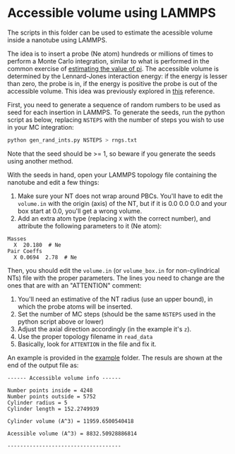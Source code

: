 # Accessible volume using LAMMPS

The scripts in this folder can be used to estimate the acessible volume inside a nanotube using LAMMPS.

The idea is to insert a probe (Ne atom) hundreds or millions of times to perform a Monte Carlo integration, similar to what is performed in the common exercise of [estimating the value of pi](https://www.geeksforgeeks.org/estimating-value-pi-using-monte-carlo/).
The accessible volume is determined by the Lennard-Jones interaction energy: if the energy is lesser than zero, the probe is in, if the energy is positive the probe is out of the accessible volume.
This idea was previously explored in [this](http://dx.doi.org/10.1016/j.jcis.2010.05.001) reference.

First, you need to generate a sequence of random rumbers to be used as seed for each insertion in LAMMPS.
To generate the seeds, run the python script as below, replacing `NSTEPS` with the number of steps you wish to use in your MC integration:
```bash
python gen_rand_ints.py NSTEPS > rngs.txt
```

Note that the seed should be >= 1, so beware if you generate the seeds using another method.

With the seeds in hand, open your LAMMPS topology file containing the nanotube and edit a few things:
1. Make sure your NT does not wrap around PBCs. You'll have to edit the `volume.in` with the origin (axis) of the NT, but if it is 0.0 0.0 0.0 and your box start at 0.0, you'll get a wrong volume.
2. Add an extra atom type (replacing `X` with the correct number), and attribute the following parameters to it (Ne atom):
```
Masses
  X  20.180  # Ne
Pair Coeffs
  X 0.0694  2.78  # Ne
```

Then, you should edit the `volume.in` (or `volume_box.in` for non-cylindrical NTs) file with the proper parameters.
The lines you need to change are the ones that are with an "ATTENTION" comment:
1. You'll need an estimative of the NT radius (use an upper bound), in which the probe atoms will be inserted.
2. Set the number of MC steps (should be the same `NSTEPS` used in the python script above or lower)
3. Adjust the axial direction accordingly (in the example it's `z`).
4. Use the proper topology filename in `read_data`
5. Basically, look for `ATTENTION` in the file and fix it.

An example is provided in the [example](./example/) folder.
The resuls are shown at the end of the output file as:
```
------ Accessible volume info ------

Number points inside = 4248
Number points outside = 5752
Cylinder radius = 5
Cylinder length = 152.2749939

Cylinder volume (A^3) = 11959.6500540418

Acessible volume (A^3) = 8832.50928886814

------------------------------------
```